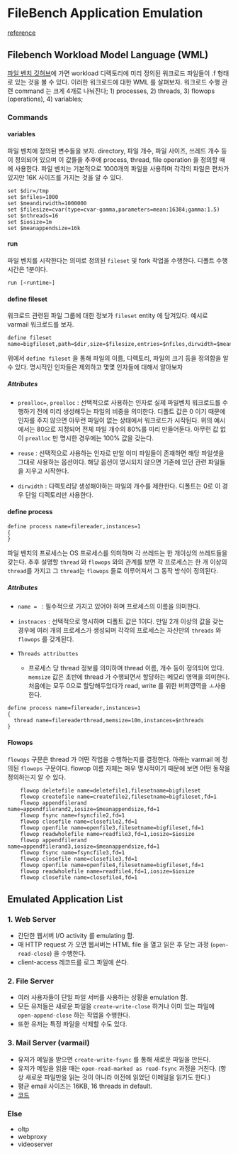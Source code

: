 # FileBench Application Emulation

[reference](https://www.usenix.org/system/files/login/articles/login_spring16_02_tarasov.pdf)

## Filebench Workload Model Language (WML)

[파일 벤치 깃허브](https://github.com/filebench/filebench)에 가면 workload 디렉토리에 미리 정의된 워크로드 파일들이 .f 형태로 있는 것을 볼 수 있다. 이러한 워크로드에 대한 WML 를 살펴보자. 워크로드 수행 관련 command 는 크게 4개로 나눠진다; 1) processes, 2) threads, 3) flowops (operations), 4) variables; 


### Commands

#### variables

파일 벤치에 정의된 변수들을 보자. directory, 파일 개수, 파일 사이즈, 쓰레드 개수 등이 정의되어 있으며 이 값들을 추후에 process, thread, file operation 을 정의할 때에 사용한다. 파일 벤치는 기본적으로 1000개의 파일을 사용하며 각각의 파일은 편차가 있지만 16K 사이즈를 가지는 것을 알 수 있다.

```
set $dir=/tmp
set $nfiles=1000
set $meandirwidth=1000000
set $filesize=cvar(type=cvar-gamma,parameters=mean:16384;gamma:1.5)
set $nthreads=16
set $iosize=1m
set $meanappendsize=16k
```

#### run

파일 벤치를 시작한다는 의미로 정의된 `fileset` 및 fork 작업을 수행한다. 디폴트 수행 시간은 1분이다.

```bash
run [<runtime>]
```

#### define fileset

워크로드 관련된 파일 그룹에 대한 정보가 `fileset` entity 에 담겨있다. 예시로 varmail 워크로드를 보자. 

```
define fileset name=bigfileset,path=$dir,size=$filesize,entries=$nfiles,dirwidth=$meandirwidth,prealloc=80
```
위에서 `define fileset` 을 통해 파일의 이름, 디렉토리, 파일의 크기 등을 정의함을 알 수 있다. 명시적인 인자들은 제외하고 몇몇 인자들에 대해서 알아보자

##### Attributes
- `prealloc=`, `prealloc` : 선택적으로 사용하는 인자로 실제 파일벤치 워크로드를 수행하기 전에 미리 생성해두는 파일의 비중을 의미한다. 디폴트 값은 0 이기 때문에 인자를 주지 않으면 아무런 파일이 없는 상태에서 워크로드가 시작된다. 위의 예시에서는 80으로 지정되어 전체 파일 개수의 80%를 미리 만들어둔다. 아무런 값 없이 `prealloc` 만 명시한 경우에는 100% 값을 갖는다.

- `reuse` : 선택적으로 사용하는 인자로 만일 이미 파일들이 존재하면 해당 파일셋을 그대로 사용하는 옵션이다. 해당 옵션이 명시되지 않으면 기존에 있던 관련 파일들을 지우고 시작한다. 

- `dirwidth` : 디렉토리당 생성해야하는 파일의 개수를 제한한다. 디폴트는 0로 이 경우 단일 디렉토리만 사용한다. 

#### define process 

```
define process name=filereader,instances=1
{
}
```
파일 벤치의 프로세스는 OS 프로세스를 의미하며 각 쓰레드는 한 개이상의 쓰레드들을 갖는다. 추후 설명할 `thread` 와 `flowops` 와의 관계를 보면 각 프로세스는 한 개 이상의 `thread`를 가지고 그 `thread`는 `flowops` 들로 이루어져서 그 동작 방식이 정의된다. 

##### Attributes
- `name = ` : 필수적으로 가지고 있어야 하며 프로세스의 이름을 의미한다.
- `instnaces` : 선택적으로 명시하며 디폴트 값은 1이다. 만일 2개 이상의 값을 갖는 경우에 여러 개의 프로세스가 생성되며 각각의 프로세스는 자신만의 `threads` 와 `flowops` 를 갖게된다. 

- `Threads attributtes`
  - 프로세스 당 thread 정보를 의미하며 thread 이름, 개수 등이 정의되어 있다. `memsize` 값은 초반에 thread 가 수행되면서 할당하는 메모리 영역을 의미한다. 처음에는 모두 0으로 할당해두었다가 read, write 를 위한 버퍼영역을 ㅗ사용한다. 
```
define process name=filereader,instances=1
{
  thread name=filereaderthread,memsize=10m,instances=$nthreads
}
```

#### Flowops

`flowops` 구문은 thread 가 어떤 작업을 수행하는지를 결정한다. 아래는 varmail 에 정의된 `flowops` 구문이다. flowop 이름 자체는 매우 명시적이기 때문에 보면 어떤 동작을 정의하는지 알 수 있다. 


```
    flowop deletefile name=deletefile1,filesetname=bigfileset
    flowop createfile name=createfile2,filesetname=bigfileset,fd=1
    flowop appendfilerand name=appendfilerand2,iosize=$meanappendsize,fd=1
    flowop fsync name=fsyncfile2,fd=1
    flowop closefile name=closefile2,fd=1
    flowop openfile name=openfile3,filesetname=bigfileset,fd=1
    flowop readwholefile name=readfile3,fd=1,iosize=$iosize
    flowop appendfilerand name=appendfilerand3,iosize=$meanappendsize,fd=1
    flowop fsync name=fsyncfile3,fd=1
    flowop closefile name=closefile3,fd=1
    flowop openfile name=openfile4,filesetname=bigfileset,fd=1
    flowop readwholefile name=readfile4,fd=1,iosize=$iosize
    flowop closefile name=closefile4,fd=1
```
 

## Emulated Application List
### 1. Web Server
- 간단한 웹서버 I/O activity 를 emulating 함. 
- 매 HTTP request 가 오면 웹서버는 HTML file 을 열고 읽은 후 닫는 과정 (`open-read-close`) 을 수행한다. 
- client-access 레코드를 로그 파일에 쓴다.

### 2. File Server
- 여러 사용자들이 단일 파일 서버를 사용하는 상황을 emulation 함.
- 모든 유저들은 새로운 파일을 `create-write-close` 하거나 이미 있는 파일에 `open-append-close` 하는 작업을 수행한다. 
- 또한 유저는 특정 파일을 삭제할 수도 있다. 

### 3. Mail Server (varmail)
- 유저가 메일을 받으면 `create-write-fsync` 를 통해 새로운 파일을 만든다.
- 유저가 메일을 읽을 때는 `open-read-marked as read-fsync` 과정을 거친다. (항상 새로운 파일만을 읽는 것이 아니라 이전에 읽었던 이메일을 읽기도 한다.)
- 평균 email 사이즈는 16KB, 16 threads in default.
- [코드](https://github.com/filebench/filebench/blob/master/workloads/varmail.f)

### Else
- oltp
- webproxy
- videoserver
